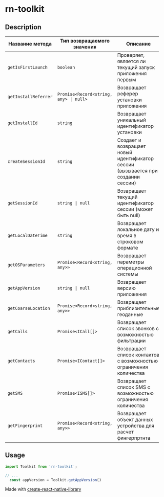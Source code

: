 # rn-toolkit

## Description

| Название метода           | Тип возвращаемого значения                        | Описание                                                                         |
|---------------------------|------------------------------------------------|----------------------------------------------------------------------------------|
| `getIsFirstLaunch`        | `boolean`                                      | Проверяет, является ли текущий запуск приложения первым                          |
| `getInstallReferrer`      | `Promise<Record<string, any> \| null>`         | Возвращает реферер установки приложения                                          |
| `getInstallId`           | `string`                                       | Возвращает уникальный идентификатор установки                                    |
| `createSessionId`        | `string`                                       | Создает и возвращает новый идентификатор сессии (вызывается при создании сессии) |
| `getSessionId`           | `string \| null`                               | Возвращает текущий идентификатор сессии (может быть null)                        |
| `getLocalDateTime`       | `string`                                       | Возвращает локальное дату и время в строковом формате                            |
| `getOSParameters`        | `Promise<Record<string, any>>`                 | Возвращает параметры операционной системы                                        |
| `getAppVersion`          | `string \| null`                               | Возвращает версию приложения                                                     |
| `getCoarseLocation`      | `Promise<Record<string, any>>`                 | Возвращает приблизительные геоданные                                             |
| `getCalls`               | `Promise<ICall[]>`                             | Возвращает список звонков с возможностью фильтрации                              |
| `getContacts`            | `Promise<IContact[]>`                          | Возвращает список контактов с возможностью ограничения количества                |
| `getSMS`                 | `Promise<ISMS[]>`                              | Возвращает список SMS с возможностью ограничения количества                      |
| `getFingerprint`         | `Promise<Record<string, any>>`                 | Возвращает объект данных устройства для расчет фингерпртнта                      |

## Usage


```js
import Toolkit from 'rn-toolkit';

// ...
  const appVersion = Toolkit.getAppVersion()
```


Made with [create-react-native-library](https://github.com/callstack/react-native-builder-bob)
